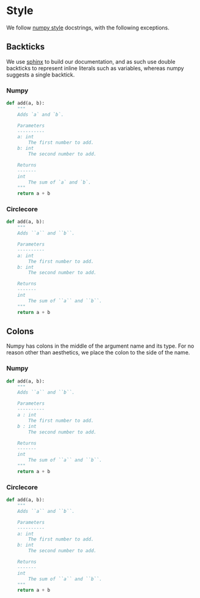 # Style

We follow [numpy style](https://numpydoc.readthedocs.io/en/latest/format.html#docstring-standard) docstrings, with the following exceptions.

## Backticks

We use [sphinx](http://www.sphinx-doc.org/en/master/) to build our documentation, and as such use double backticks to represent inline literals such as variables, whereas numpy suggests a single backtick.

### Numpy

```python
def add(a, b):
    """
    Adds `a` and `b`.

    Parameters
    ----------
    a: int
        The first number to add.
    b: int
        The second number to add.

    Returns
    -------
    int
        The sum of `a` and `b`.
    """
    return a + b
```

### Circlecore

```python
def add(a, b):
    """
    Adds ``a`` and ``b``.

    Parameters
    ----------
    a: int
        The first number to add.
    b: int
        The second number to add.

    Returns
    -------
    int
        The sum of ``a`` and ``b``.
    """
    return a + b
```

## Colons

Numpy has colons in the middle of the argument name and its type. For no reason other than aesthetics, we place the colon to the side of the name.

### Numpy

```python
def add(a, b):
    """
    Adds ``a`` and ``b``.

    Parameters
    ----------
    a : int
        The first number to add.
    b : int
        The second number to add.

    Returns
    -------
    int
        The sum of ``a`` and ``b``.
    """
    return a + b
```

### Circlecore

```python
def add(a, b):
    """
    Adds ``a`` and ``b``.

    Parameters
    ----------
    a: int
        The first number to add.
    b: int
        The second number to add.

    Returns
    -------
    int
        The sum of ``a`` and ``b``.
    """
    return a + b
```
